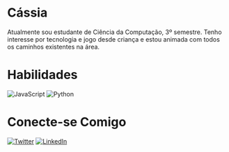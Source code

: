 # Cássia 

Atualmente sou estudante de Ciência da Computação, 3º semestre. Tenho interesse por tecnologia e jogo desde criança e estou animada com todos os caminhos existentes na área. 

# Habilidades
![JavaScript](https://img.shields.io/badge/JavaScript-003?style=for-the-badge&logo=javascript)
![Python](https://img.shields.io/badge/Python-003?style=for-the-badge&logo=python)


# Conecte-se Comigo
[![Twitter](https://img.shields.io/badge/Twitter-003?style=for-the-badge&logo=twitter)](https://twitter.com/fodabrother) 
[![LinkedIn](https://img.shields.io/badge/LinkedIn-003?style=for-the-badge&logo=linkedin&logoColor=0E76A8)](https://www.linkedin.com/in/cassia-paixao/)

